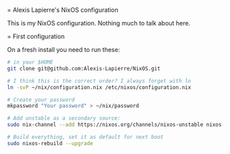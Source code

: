 = Alexis Lapierre's NixOS configuration

This is my NixOS configuration.
Nothing much to talk about here.

= First configuration

On a fresh install you need to run these:

```bash
# in your $HOME
git clone git@github.com:Alexis-Lapierre/NixOS.git

# I think this is the correct order? I always forget with ln
ln -svP ~/nix/configuration.nix /etc/nixos/configuration.nix

# Create your password
mkpassword "Your password" > ~/nix/password

# Add unstable as a secondary source:
sudo nix-channel --add https://nixos.org/channels/nixos-unstable nixos-unstable

# Build everything, set it as default for next boot
sudo nixos-rebuild --upgrade 
```
